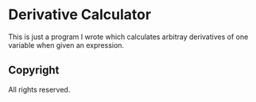 # Derivative Calculator
This is just a program I wrote which calculates arbitray derivatives of one variable when given an expression.
## Copyright
All rights reserved.
